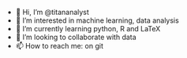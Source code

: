 - 👋 Hi, I’m @titananalyst
- 👀 I’m interested in machine learning, data analysis
- 🌱 I’m currently learning python, R and LaTeX
- 💞️ I’m looking to collaborate with data
- 📫 How to reach me: on git

<!---
titananalyst/titananalyst is a ✨ special ✨ repository because its `README.md` (this file) appears on your GitHub profile.
You can click the Preview link to take a look at your changes.
--->
